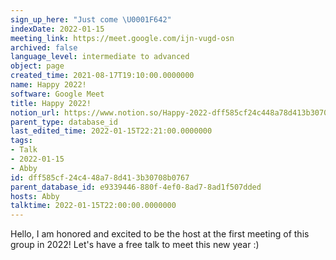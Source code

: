 ```yaml
---
sign_up_here: "Just come \U0001F642"
indexDate: 2022-01-15
meeting_link: https://meet.google.com/ijn-vugd-osn
archived: false
language_level: intermediate to advanced
object: page
created_time: 2021-08-17T19:10:00.0000000
name: Happy 2022!
software: Google Meet
title: Happy 2022!
notion_url: https://www.notion.so/Happy-2022-dff585cf24c448a78d413b30708b0767
parent_type: database_id
last_edited_time: 2022-01-15T22:21:00.0000000
tags:
- Talk
- 2022-01-15
- Abby
id: dff585cf-24c4-48a7-8d41-3b30708b0767
parent_database_id: e9339446-880f-4ef0-8ad7-8ad1f507dded
hosts: Abby
talktime: 2022-01-15T22:00:00.0000000
---
```


Hello, I am honored and excited to be the host at the first meeting of this group in 2022! Let's have a free talk to meet this new year :)





